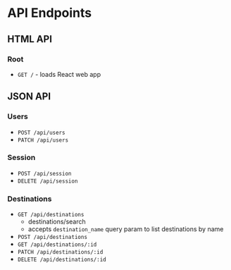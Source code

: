 # API Endpoints

## HTML API

### Root

- `GET /` - loads React web app

## JSON API

### Users

- `POST /api/users`
- `PATCH /api/users`

### Session

- `POST /api/session`
- `DELETE /api/session`

### Destinations

- `GET /api/destinations`
  - destinations/search
  - accepts `destination_name` query param to list destinations by name
- `POST /api/destinations`
- `GET /api/destinations/:id`
- `PATCH /api/destinations/:id`
- `DELETE /api/destinations/:id`

